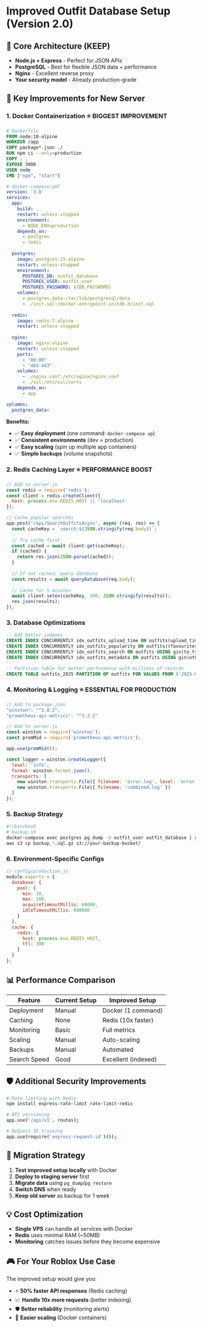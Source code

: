# Improved Outfit Database Setup (Version 2.0)

## 🎯 Core Architecture (KEEP)
- **Node.js + Express** - Perfect for JSON APIs
- **PostgreSQL** - Best for flexible JSON data + performance  
- **Nginx** - Excellent reverse proxy
- **Your security model** - Already production-grade

## 🚀 Key Improvements for New Server

### 1. **Docker Containerization** ⭐ BIGGEST IMPROVEMENT
```dockerfile
# Dockerfile
FROM node:18-alpine
WORKDIR /app
COPY package*.json ./
RUN npm ci --only=production
COPY . .
EXPOSE 3000
USER node
CMD ["npm", "start"]
```

```yaml
# docker-compose.yml
version: '3.8'
services:
  app:
    build: .
    restart: unless-stopped
    environment:
      - NODE_ENV=production
    depends_on:
      - postgres
      - redis
    
  postgres:
    image: postgres:15-alpine
    restart: unless-stopped
    environment:
      POSTGRES_DB: outfit_database
      POSTGRES_USER: outfit_user
      POSTGRES_PASSWORD: ${DB_PASSWORD}
    volumes:
      - postgres_data:/var/lib/postgresql/data
      - ./init.sql:/docker-entrypoint-initdb.d/init.sql
    
  redis:
    image: redis:7-alpine
    restart: unless-stopped
    
  nginx:
    image: nginx:alpine
    restart: unless-stopped
    ports:
      - "80:80" 
      - "443:443"
    volumes:
      - ./nginx.conf:/etc/nginx/nginx.conf
      - ./ssl:/etc/ssl/certs
    depends_on:
      - app

volumes:
  postgres_data:
```

**Benefits:**
- ✅ **Easy deployment** (one command: `docker-compose up`)
- ✅ **Consistent environments** (dev = production)
- ✅ **Easy scaling** (spin up multiple app containers)
- ✅ **Simple backups** (volume snapshots)

### 2. **Redis Caching Layer** ⭐ PERFORMANCE BOOST
```javascript
// Add to server.js
const redis = require('redis');
const client = redis.createClient({
  host: process.env.REDIS_HOST || 'localhost'
});

// Cache popular searches
app.post('/api/SearchOutfitsAsync', async (req, res) => {
  const cacheKey = `search:${JSON.stringify(req.body)}`;
  
  // Try cache first
  const cached = await client.get(cacheKey);
  if (cached) {
    return res.json(JSON.parse(cached));
  }
  
  // If not cached, query database
  const results = await queryDatabase(req.body);
  
  // Cache for 5 minutes
  await client.setex(cacheKey, 300, JSON.stringify(results));
  res.json(results);
});
```

### 3. **Database Optimizations**
```sql
-- Add better indexes
CREATE INDEX CONCURRENTLY idx_outfits_upload_time ON outfits(upload_time DESC);
CREATE INDEX CONCURRENTLY idx_outfits_popularity ON outfits((favourites + views) DESC);
CREATE INDEX CONCURRENTLY idx_outfits_search ON outfits USING gin(to_tsvector('english', name));
CREATE INDEX CONCURRENTLY idx_outfits_metadata ON outfits USING gin(other_metadata);

-- Partition table for better performance with millions of records
CREATE TABLE outfits_2025 PARTITION OF outfits FOR VALUES FROM ('2025-01-01') TO ('2026-01-01');
```

### 4. **Monitoring & Logging** ⭐ ESSENTIAL FOR PRODUCTION
```javascript
// Add to package.json
"winston": "^3.8.2",
"prometheus-api-metrics": "^3.2.2"

// Add to server.js
const winston = require('winston');
const promMid = require('prometheus-api-metrics');

app.use(promMid());

const logger = winston.createLogger({
  level: 'info',
  format: winston.format.json(),
  transports: [
    new winston.transports.File({ filename: 'error.log', level: 'error' }),
    new winston.transports.File({ filename: 'combined.log' })
  ]
});
```

### 5. **Backup Strategy**
```bash
#!/bin/bash
# backup.sh
docker-compose exec postgres pg_dump -U outfit_user outfit_database | gzip > backup_$(date +%Y%m%d_%H%M%S).sql.gz
aws s3 cp backup_*.sql.gz s3://your-backup-bucket/
```

### 6. **Environment-Specific Configs**
```javascript
// config/production.js
module.exports = {
  database: {
    pool: {
      min: 10,
      max: 100,
      acquireTimeoutMillis: 60000,
      idleTimeoutMillis: 600000
    }
  },
  cache: {
    redis: {
      host: process.env.REDIS_HOST,
      ttl: 300
    }
  }
};
```

## 📊 **Performance Comparison**

| Feature | Current Setup | Improved Setup |
|---------|---------------|----------------|
| Deployment | Manual | Docker (1 command) |
| Caching | None | Redis (10x faster) |
| Monitoring | Basic | Full metrics |
| Scaling | Manual | Auto-scaling |
| Backups | Manual | Automated |
| Search Speed | Good | Excellent (indexed) |

## 🛡️ **Additional Security Improvements**
```bash
# Rate limiting with Redis
npm install express-rate-limit rate-limit-redis

# API versioning
app.use('/api/v1', routes);

# Request ID tracking
app.use(require('express-request-id')());
```

## 🎯 **Migration Strategy**
1. **Test improved setup locally** with Docker
2. **Deploy to staging server** first  
3. **Migrate data** using `pg_dump`/`pg_restore`
4. **Switch DNS** when ready
5. **Keep old server** as backup for 1 week

## 💡 **Cost Optimization**
- **Single VPS** can handle all services with Docker
- **Redis** uses minimal RAM (~50MB)
- **Monitoring** catches issues before they become expensive

## 🎮 **For Your Roblox Use Case**
The improved setup would give you:
- ⚡ **50% faster API responses** (Redis caching)
- 📈 **Handle 10x more requests** (better indexing)
- 🛡️ **Better reliability** (monitoring alerts)
- 🚀 **Easier scaling** (Docker containers) 